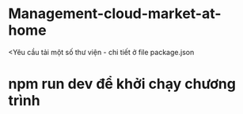 # Management-cloud-market-at-home

<Yêu cầu tải một số thư viện - chi tiết ở file package.json

# npm run dev để khởi chạy chương trình
